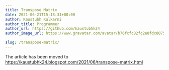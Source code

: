 ```yaml
---
title: Transpose Matrix
date: 2021-06-21T15:18:31+00:00
author: Kaustubh Kulkarni
author_title: Programmer
author_url: https://github.com/kaustubhk24
author_image_url: https://www.gravatar.com/avatar/b76fcfc82fc2e8fdc8075636f1735f61?s=200

slug: /transpose-matrix/
---
```


The article has been moved to https://kaustubhk24.blogspot.com/2021/06/transpose-matrix.html